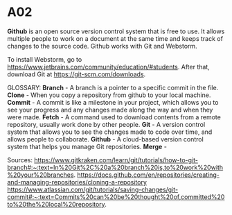 # A02

**Github** is an open source version control system that is free to use. It allows multiple people to work on a document at the same time and keeps track of changes to the source code. Github works with Git and Webstorm.

To install Webstorm, go to https://www.jetbrains.com/community/education/#students. After that, download Git at https://git-scm.com/downloads.


GLOSSARY:
**Branch** - A branch is a pointer to a specific commit in the file.
**Clone** - When you copy a repository from github to your local machine.
**Commit** - A commit is like a milestone in your project, which allows you to see your progress and any changes made along the way and when they were made. 
**Fetch** - A command used to download contents from a remote repository, usually work done by other people.
**Git** - A version control system that allows you to see the changes made to code over time, and allows people to collaborate.
**Github** - A cloud-based version control system that helps you manage Git repositories.
**Merge** - 


Sources: 
https://www.gitkraken.com/learn/git/tutorials/how-to-git-branch#:~:text=In%20Git%2C%20a%20branch%20is,to%20work%20with%20your%20branches.
https://docs.github.com/en/repositories/creating-and-managing-repositories/cloning-a-repository
https://www.atlassian.com/git/tutorials/saving-changes/git-commit#:~:text=Commits%20can%20be%20thought%20of,committed%20to%20the%20local%20repository.
